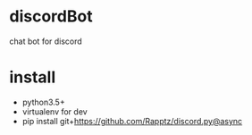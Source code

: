 # discordBot
chat bot for discord

# install

- python3.5+
- virtualenv for dev
- pip install git+https://github.com/Rapptz/discord.py@async
